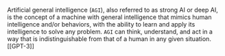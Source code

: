 Artificial general intelligence (`AGI`), also referred to as strong AI or deep AI, is the concept of a machine with general intelligence that mimics human intelligence and/or behaviors, with the ability to learn and apply its intelligence to solve any problem. `AGI` can think, understand, and act in a way that is indistinguishable from that of a human in any given situation.
[[GPT-3]]
